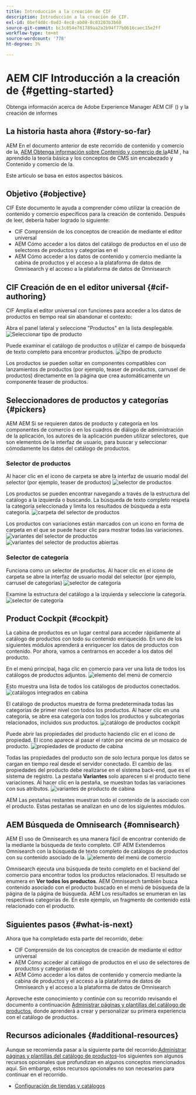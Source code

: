 ```yaml
---
title: Introducción a la creación de CIF
description: Introducción a la creación de CIF.
exl-id: 0bef4d8c-0ad3-4ec8-ab08-8c83203b3b68
source-git-commit: bc3c054e781789aa2a2b94f77b0616caec15e2ff
workflow-type: tm+mt
source-wordcount: '778'
ht-degree: 3%

---
```


# AEM CIF Introducción a la creación de {#getting-started}

Obtenga información acerca de Adobe Experience Manager AEM CIF () y la creación de informes

## La historia hasta ahora {#story-so-far}

AEM En el documento anterior de este recorrido de contenido y comercio de la, [AEM Obtenga información sobre Contenido y comercio de la](/help/commerce-cloud/introduction.md)AEM , ha aprendido la teoría básica y los conceptos de CMS sin encabezado y Contenido y comercio de la.

Este artículo se basa en estos aspectos básicos.

## Objetivo {#objective}

CIF Este documento le ayuda a comprender cómo utilizar la creación de contenido y comercio específicos para la creación de contenido. Después de leer, debería haber logrado lo siguiente:

* CIF Comprensión de los conceptos de creación de mediante el editor universal
* AEM Cómo acceder a los datos del catálogo de productos en el uso de selectores de productos y categorías en el
* AEM Cómo acceder a los datos de contenido y comercio mediante la cabina de productos y el acceso a la plataforma de datos de Omnisearch y el acceso a la plataforma de datos de Omnisearch

## CIF Creación de en el editor universal {#cif-authoring}

CIF Amplia el editor universal con funciones para acceder a los datos de productos en tiempo real sin abandonar el contexto:

Abra el panel lateral y seleccione &quot;Productos&quot; en la lista desplegable.
![Seleccionar tipo de producto](assets/asset-finder-overview.png)

Puede examinar el catálogo de productos o utilizar el campo de búsqueda de texto completo para encontrar productos.
![tipo de producto](assets/asset-finder-search.png)

Los productos se pueden soltar en componentes compatibles con lanzamientos de productos (por ejemplo, teaser de productos, carrusel de productos) directamente en la página que crea automáticamente un componente teaser de productos.

## Seleccionadores de productos y categorías {#pickers}

AEM AEM Si se requieren datos de producto y categoría en los componentes de comercio o en los cuadros de diálogo de administración de la aplicación, los autores de la aplicación pueden utilizar selectores, que son elementos de la interfaz de usuario, para buscar y seleccionar cómodamente los datos del catálogo de productos.

### Selector de productos

Al hacer clic en el icono de carpeta se abre la interfaz de usuario modal del selector (por ejemplo, teaser de productos)
![selector de productos](assets/product-picker-open.png)

Los productos se pueden encontrar navegando a través de la estructura del catálogo a la izquierda o buscando. La búsqueda de texto completo respeta la categoría seleccionada y limita los resultados de búsqueda a esta categoría.
![carpeta del selector de productos](assets/product-picker-folders.png)

Los productos con variaciones están marcados con un icono en forma de carpeta en el que se puede hacer clic para mostrar todas las variaciones.
![variantes del selector de productos](assets/product-picker-variants.png)
![variantes del selector de productos abiertas](assets/product-picker-variants-open.png)

### Selector de categoría

Funciona como un selector de productos. Al hacer clic en el icono de carpeta se abre la interfaz de usuario modal del selector (por ejemplo, carrusel de categorías)
![selector de categoría](assets/category-picker-open.png)

Examine la estructura del catálogo a la izquierda y seleccione la categoría.
![selector de categoría](assets/category-picker-folders.png)

## Product Cockpit {#cockpit}

La cabina de productos es un lugar central para acceder rápidamente al catálogo de productos con todo su contenido enriquecido. En uno de los siguientes módulos aprenderá a enriquecer los datos de productos con contenido. Por ahora, vamos a centrarnos en acceder a los datos del producto.

En el menú principal, haga clic en comercio para ver una lista de todos los catálogos de productos adjuntos.
![elemento del menú de comercio](assets/commerce-menu-item.png)

Esto muestra una lista de todos los catálogos de productos conectados.
![catálogos integrados en cabina](assets/cockpit-Integrated-catalogs.png)

El catálogo de productos muestra de forma predeterminada todas las categorías de primer nivel con todos los productos. Al hacer clic en una categoría, se abre esa categoría con todos los productos y subcategorías relacionados, incluidos sus productos.
![catálogo de productos cockpit](assets/cockpit-product-catalog.png)

Puede abrir las propiedades del producto haciendo clic en el icono de propiedad. El icono aparece al pasar el ratón por encima de un mosaico de producto.
![propiedades de producto de cabina](assets/cockpit-properties.png)

Todas las propiedades del producto son de solo lectura porque los datos se cargan en tiempo real desde el servidor conectado. El cambio de las propiedades del producto debe realizarse en el sistema back-end, que es el sistema de registro. La pestaña **Variantes** solo aparecen si el producto tiene variaciones. Al hacer clic en la pestaña, se muestran todas las variaciones con sus atributos.
![variantes de producto de cabina](assets/cockpit-properties-variants.png)

AEM Las pestañas restantes muestran todo el contenido de la asociado con el producto. Estas pestañas se analizan en uno de los siguientes módulos.

## AEM Búsqueda de Omnisearch {#omnisearch}

AEM El uso de Omnisearch es una manera fácil de encontrar contenido de la mediante la búsqueda de texto completo. CIF AEM Extendemos Omnisearch con la búsqueda de texto completo de catálogos de productos con su contenido asociado de la.
![elemento del menú de comercio](assets/omnisearch.png)

Omnisearch ejecuta una búsqueda de texto completo en el backend del comercio para encontrar todos los productos relacionados. El resultado se enumera en **Ver todos los productos**. AEM Omnisearch también busca contenido asociado con el producto buscado en el menú de búsqueda de la página de la página de búsqueda. AEM Los resultados se enumeran en las respectivas categorías de. En este ejemplo, un fragmento de contenido está relacionado con el producto.

## Siguientes pasos {#what-is-next}

Ahora que ha completado esta parte del recorrido, debe:

* CIF Comprensión de los conceptos de creación de mediante el editor universal
* AEM Cómo acceder al catálogo de productos en el uso de selectores de productos y categorías en el
* AEM Cómo acceder a los datos de contenido y comercio mediante la cabina de productos y el acceso a la plataforma de datos de Omnisearch y el acceso a la plataforma de datos de Omnisearch

Aproveche este conocimiento y continúe con su recorrido revisando el documento a continuación [Administrar páginas y plantillas del catálogo de productos](catalog-templates.md), donde aprenderá a crear y personalizar su primera experiencia con el catálogo de productos.

## Recursos adicionales {#additional-resources}

Aunque se recomienda pasar a la siguiente parte del recorrido:[Administrar páginas y plantillas del catálogo de productos](catalog-templates.md)-los siguientes son algunos recursos opcionales que profundizan en algunos conceptos mencionados aquí. Sin embargo, estos recursos opcionales no son necesarios para continuar en el recorrido.

* [Configuración de tiendas y catálogos](/help/commerce-cloud/getting-started.md#catalog)
